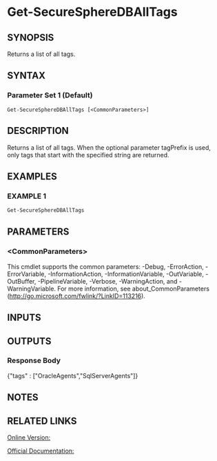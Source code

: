 ﻿# Get-SecureSphereDBAllTags

## SYNOPSIS
Returns a list of all tags.

## SYNTAX

### Parameter Set 1 (Default)
```
Get-SecureSphereDBAllTags [<CommonParameters>]
```

## DESCRIPTION
Returns a list of all tags. When the optional parameter tagPrefix is used, only tags that start with the specified string are returned.

## EXAMPLES

### EXAMPLE 1

```powershell
Get-SecureSphereDBAllTags
```

## PARAMETERS

### \<CommonParameters\>
This cmdlet supports the common parameters: -Debug, -ErrorAction, -ErrorVariable, -InformationAction, -InformationVariable, -OutVariable, -OutBuffer, -PipelineVariable, -Verbose, -WarningAction, and -WarningVariable. For more information, see about_CommonParameters (http://go.microsoft.com/fwlink/?LinkID=113216).

## INPUTS

## OUTPUTS

### Response Body
{"tags" : ["OracleAgents","SqlServerAgents"]}

## NOTES

## RELATED LINKS

[Online Version:](https://github.com/akshinmustafayev/SecureSpherePS/tree/master/Documentation)

[Official Documentation:](https://docs.imperva.com/bundle/v13.6-api-reference-guide/page/61675.htm)



